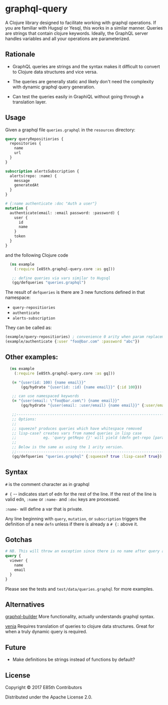 # graphql-query

A Clojure library designed to facilitate working with graphql operations.
If you are familiar with Hugsql or Yesql, this works in a similar manner.
Queries are strings that contain clojure keywords.  Ideally, the GraphQL
server handles variables and all your operations are parameterized.

## Rationale
* GraphQL queries are strings and the syntax makes it difficult to convert
to Clojure data structures and vice versa.

* The queries are generally static and likely don't need the complexity with
dynamic graphql query generation.

* Can test the queries easily in GraphiQL without going through a translation layer.

## Usage
Given a graphql file `queries.graphql` in the `resources` directory:

```graphql
query queryRepositiories {
  repositories {
    name
    url
  }
}

subscription alertsSubscription {
  alerts(repo: :name) {
    message
    generatedAt
  }
}

# {:name authenticate :doc "Auth a user"}
mutation {
  authenticate(email: :email password: :password) {
    user {
      id
      name
    }
    token
  }
}
```

and the following Clojure code

```clj
  (ns example
    (:require [e85th.graphql-query.core :as gq]))

   ;; define queries via vars similar to Hugsql
   (gq/defqueries "queries.graphql")
```



The result of `defqueries` is there are 3 new functions defined in that namespace:
 * `query-repositiories`
 * `authenticate`
 * `alerts-subscription`


They can be called as:

```clj
(example/query-repositiories) ; convenience 0 arity when param replacement is not necessary`
(example/authenticate {:user "foo@bar.com" :password "abc"})
```

## Other examples:
```clj
  (ns example
    (:require [e85th.graphql-query.core :as gq]))

   (= "{user(id: 100) {name email}}"
       (gq/hydrate "{user(id: :id) {name email}}" {:id 100}))

   ;; can use namespaced keywords
   (= "{user(email: \"foo@bar.com\") {name email}}"
       (gq/hydrate "{user(email: :user/email) {name email}}" {:user/email "foo@bar.com"}))

   ;;-----------------------------------------------------------------------------
   ;; Options:
   ;;
   ;; squeeze? produces queries which have whitespace removed
   ;; lisp-case? creates vars from named queries in lisp case
   ;;            eg. 'query getRepo {}' will yield (defn get-repo [params] ...)
   ;;
   ;; Below is the same as using the 1 arity version.
   ;;-----------------------------------------------------------------------------
   (gq/defqueries "queries.graphql" {:squeeze? true :lisp-case? true})
```


## Syntax

`#` is the comment character as in graphql

`# {`  -- indicates start of edn for the rest of the line. If the rest of the line is valid edn, `:name` or `:name-` and `:doc` keys are processed.

`:name-` will define a var that is private.

Any line beginning with `query`, `mutation`, or `subscription` triggers the definition of a new `defn` unless
if there is already a `# {:` above it.


## Gotchas
```graphql
# NB. This will throw an exception since there is no name after query and no #{:name } above it.
query {
  viewer {
    name
    email
  }
}
```

Please see the tests and `test/data/queries.graphql` for more examples.


## Alternatives
[graphql-builder](https://github.com/retro/graphql-builder)
More functionality, actually understands graphql syntax.

[venia](https://github.com/Vincit/venia)
Requires translation of queries to clojure data structures. Great for
when a truly dynamic query is required.


## Future
* Make definitions be strings instead of functions by default?

## License

Copyright © 2017 E85th Contributors

Distributed under the Apache License 2.0.
